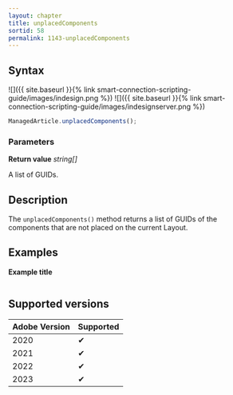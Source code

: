 ```yaml
---
layout: chapter
title: unplacedComponents
sortid: 58
permalink: 1143-unplacedComponents
---
```


## Syntax

![]({{ site.baseurl }}{% link smart-connection-scripting-guide/images/indesign.png %}) ![]({{ site.baseurl }}{% link smart-connection-scripting-guide/images/indesignserver.png %})

```javascript
ManagedArticle.unplacedComponents();
```

### Parameters

**Return value** _string[]_

A list of GUIDs.

## Description

The `unplacedComponents()` method returns a list of GUIDs of the components that are not placed on the current Layout.

## Examples

**Example title**

```javascript

```

## Supported versions

| Adobe Version | Supported |
| ------------- | --------- |
| 2020          | ✔         |
| 2021          | ✔         |
| 2022          | ✔         |
| 2023          | ✔         |
